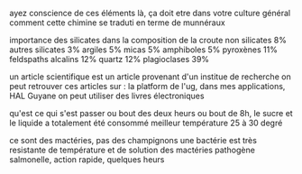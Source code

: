 ayez conscience de ces éléments là, ça doit etre dans votre culture général
comment cette chimine se traduti en terme de munnéraux 

importance des silicates dans la composition de la croute 
non silicates 8%
autres silicates 3%
argiles 5%
micas 5%
amphiboles 5%
pyroxènes 11%
feldspaths alcalins 12%
quartz 12%
plagioclases 39%

un article scientifique est un article provenant d'un institue de recherche 
on peut retrouver ces articles sur : la platform de l'ug, dans mes applications, HAL Guyane
on peut utiliser des livres électroniques



qu'est ce qui s'est passer ou bout des deux heurs 
ou bout de 8h, le sucre et le liquide a totalement été consommé 
meilleur température 25 à 30 degré 

ce sont des mactéries, pas des champignons 
une bactérie est très resistante 
de température et de solution 
des mactéries pathogène 
salmonelle, action rapide, quelques heurs 





